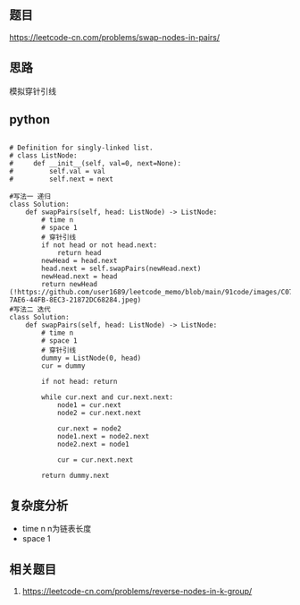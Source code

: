 ## 题目
https://leetcode-cn.com/problems/swap-nodes-in-pairs/

## 思路
模拟穿针引线

## python
```python3

# Definition for singly-linked list.
# class ListNode:
#     def __init__(self, val=0, next=None):
#         self.val = val
#         self.next = next

#写法一 递归
class Solution:
    def swapPairs(self, head: ListNode) -> ListNode:
        # time n
        # space 1
        # 穿针引线 
        if not head or not head.next:
            return head
        newHead = head.next
        head.next = self.swapPairs(newHead.next)
        newHead.next = head
        return newHead
(!https://github.com/user1689/leetcode_memo/blob/main/91code/images/C07D224B-7AE6-44FB-8EC3-21872DC68284.jpeg)
#写法二 迭代
class Solution:
    def swapPairs(self, head: ListNode) -> ListNode:
        # time n
        # space 1
        # 穿针引线
        dummy = ListNode(0, head)
        cur = dummy

        if not head: return 

        while cur.next and cur.next.next:
            node1 = cur.next
            node2 = cur.next.next

            cur.next = node2
            node1.next = node2.next
            node2.next = node1

            cur = cur.next.next
        
        return dummy.next

```

## 复杂度分析
* time n n为链表长度
* space 1

## 相关题目
1. https://leetcode-cn.com/problems/reverse-nodes-in-k-group/
